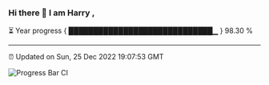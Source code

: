 ### Hi there 👋 I am Harry , 

⏳ Year progress { █████████████████████████████▁ } 98.30 %

---

⏰ Updated on Sun, 25 Dec 2022 19:07:53 GMT

![Progress Bar CI](https://github.com/duykhang68/duykhang68/workflows/Progress%20Bar%20CI/badge.svg)
